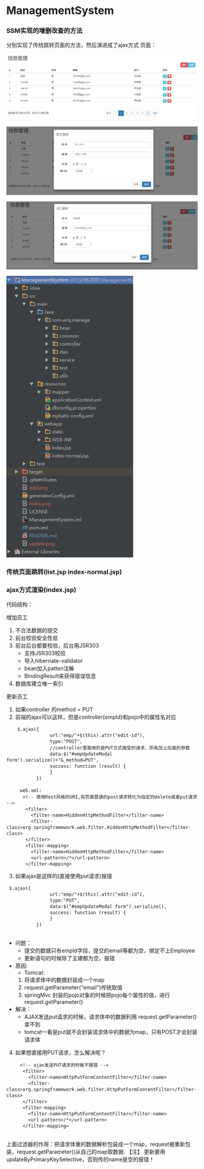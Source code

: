 # ManagementSystem
### SSM实现的增删改查的方法
分别实现了传统跳转页面的方法，然后演进成了ajax方式
页面：

![index.png](.\png\index.png)

![add.png](.\png\add.png)

![update.png](.\png\update.png)

![结构.png](.\png\结构.png)


### 传统页面跳转(list.jsp index-normal.jsp)
### ajax方式渲染(index.jsp)
代码结构：


增加员工

1. 不合法数据的提交
2. 前台校验安全性低
3. 前台后台都要校验，后台用JSR303
    -  支持JSR303校验
    -  导入hibernate-validator
    -  bean加入patten注解
    -  BindingResult来获得错误信息
4. 数据库建立唯一索引

更新员工

1. 如果controller 的method = PUT
2. 前端的ajax可以这样，但是controller{empId}和pojo中的属性名对应
```
    $.ajax({
                url:"emp/"+$(this).attr("edit-id"),
                type:"POST",
                //controller里面用的是PUT方式接受的请求，所有加上后面的参数
                data:$("#empUpdateModal form").serialize()+"&_method=PUT",
                success: function (result) {
                }
           })
           
     web.xml:
      <!-- 使用Rest风格的URI,将页面普通的post请求转化为指定的delete或者put请求 -->
       <filter>
         <filter-name>HiddenHttpMethodFilter</filter-name>
         <filter-class>org.springframework.web.filter.HiddenHttpMethodFilter</filter-class>
       </filter>
       <filter-mapping>
         <filter-name>HiddenHttpMethodFilter</filter-name>
         <url-pattern>/*</url-pattern>
       </filter-mapping>      
```
3. 如果ajax是这样的(直接使用put请求)报错
```
 $.ajax({
                url:"emp/"+$(this).attr("edit-id"),
                type:"PUT",
                data:$("#empUpdateModal form").serialize(),
                success: function (result) {
                }
           })
   
```
- 问题：
  - 提交的数据只有empId字段，提交的email等都为空，绑定不上Employee
  - 更新语句的时候除了主建都为空，报错
- 原因:
  - Tomcat:
  1. 将请求体中的数据封装成一个map
  2. request.getParameter("email")传统取值
  3. springMvc 封装的pojo对象的时候把pojo每个属性的值，进行request.getParameter()
- 解决：
    - AJAX发送put请求的时候，请求体中的数据利用 request.getParameter()拿不到
    - tomcat一看是put就不会封装请求体中的数据为map，只有POST才会封装请求体
4. 如果想直接用PUT请求，怎么解决呢？ 
```
     <!-- ajax发送PUT请求的时候不报错 -->
      <filter>
        <filter-name>HttpPutFormContentFilter</filter-name>
        <filter-class>org.springframework.web.filter.HttpPutFormContentFilter</filter-class>
      </filter>
      <filter-mapping>
        <filter-name>HttpPutFormContentFilter</filter-name>
        <url-pattern>/*</url-pattern>
      </filter-mapping>
      
```
上面过滤器的作用：把请求体重的数据解析包装成一个map，request被重新包装，request.getParameter()从自己的map取数据.
【注】
    更新要用updateByPrimaryKeySelective，否则传的name是空的报错！